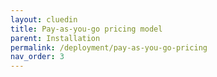 ```yaml
---
layout: cluedin
title: Pay-as-you-go pricing model
parent: Installation
permalink: /deployment/pay-as-you-go-pricing
nav_order: 3
---
```


